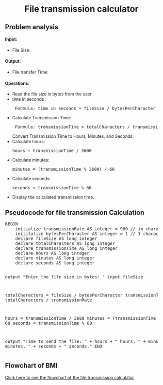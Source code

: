 <a name="readme-top"></a>

<div align="center">
  <h1><b> File transmission calculator </b></h1>
  
<html>
<body>
<div align = "left">
<p> <h2> Problem analysis </h2> </p>

<h4> Input: </h4>

  <ul>
   <li> File Size: </li>
   </ul>

<h4>Output:</h4>

   <ul>
    <li>File transfer Time:</li>
    </ul>

<h4>Operations:</h4>

<ul>
    <li>Read the file size in bytes from the user.</li>
    <li>time in seconds :</li>
   <pre> Formula: time in seconds = fileSize / bytesPerCharacter </pre>
   <li>Calculate Transmission Time:</li> 
   <pre> Formula: transmissionTime = totalCharacters / transmissionRate </pre>
         Convert Transmission Time to Hours, Minutes, and Seconds:
    <li>Calculate hours: <pre>hours = transmissionTime / 3600</pre> </li>
    <li>Calculate minutes: <pre>minutes = (transmissionTime % 3600) / 60</pre> </li>
    <li>Calculate seconds: <pre>seconds = transmissionTime % 60</pre> </li>
    <li>Display the calculated transmission time.</li>
    </ul>

</body>
</html>

<h2>Pseudocode for file transmission Calculation</h2>
<pre>
BEGIN 
    initialize transmissionRate AS integer = 960 // in characters per second
    initilalize bytesPerCharacter AS integer = 1 // 1 character = 1 byte
    declare fileSize AS long integer
    declare totalCharacters AS long integer
    declare transmissionTime AS long integer
    declare hours AS long integer
    declare minutes AS long integer
    declare seconds AS long integer 
  
  output "Enter the file size in bytes: "
  input fileSize
    
   totalCharacters = fileSize / bytesPerCharacter
   transmissionTime = totalCharacters / transmissionRate
    
   hours = transmissionTime / 3600
   minutes = (transmissionTime % 3600) / 60
   seconds = transmissionTime % 60

  output "Time to send the file: " + hours + " hours, " + minutes + " minutes, " + seconds + " seconds."
END
</pre>

</body>
</html>
<html>
  <h2> Flowchart of BMI</h2>
  <div align = "left">
  <a href="https://github.com/user-attachments/assets/0330b22f-e27a-49e3-8665-4919b50282cc" target="_blank">Click here to see the flowchart of the file transmission calculator </a>
    
</html>
